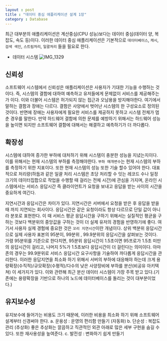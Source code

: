 ```yaml
---
layout : post
title : "데이터 중심 애플리케이션 설계 1장"
category : Database
---
```


최근 대부분의 애플리케이션은 계산중심(CPU 성능)보다는 데이터 중심(데이터 양, 복잡도, 속도 등)이다.
이러한 데이터 중심 애플리케이션은 기본적으로 `데이터베이스`, `캐시`, `검색 색인`, `스트림처리`, `일괄처리` 들을 필요로 한다.

- 데이터 시스템
  ![IMG_1329](https://user-images.githubusercontent.com/51283645/178005179-2a60faf2-8faa-42e0-9c37-3a4286446d35.jpeg)

## 신뢰성

소프트웨어 시스템에서 신뢰성은 애플리케이션은 사용자가 기대한 기능을 수행하는 것이다.
즉, 시스템의 결함에 대하여 예측하고 유저들에게 문제없이 서비스를 제공해주는가 이다.
이와 더불어 시스템은 허가되지 않는 접근과 오남용을 방지해야한다.
여기에서 말하는 결함과 장애는 다르다.
결함은 사양에서 벗어난 시스템의 한 구성요소로 정의된것이다. 반면에 장애는 사용자에게 필요한 서비스를 제공하지 못하고 시스템 전체가 멈춘 경우를 말한다.
만약 하드웨어 결함에 의한 문제를 예방하기 위해서는 하드웨어 성능을 높이면 되지만 소프트웨어 결함에 대해서는 해결하고 예측하기가 더 까다롭다.

## 확장성

시스템에 대하여 증가한 부하에 대처하기 위해 시스템이 충분한 성능을 지녔는지이다.
이를 위해서는 현재 시스템의 부하를 측정해야한다.
`부하 매개변수`는 현재 시스템의 부하를 측정하기 위한 지표이다.
또한 현재 시스템의 성능 또한 기술 할수 있어야 한다.
대표적으로 처리량(하둡과 같은 일괄 처리 시스템은 초당 처리할 수 잇는 레코드 수나 일정 크기의 데이터집합으로 작업을 수행할 때 걸리는 전체 시간)에 관심을 가지며,
온라인 시스템에서는 서비스 응답시간 즉 클라이언트가 요청을 보내고 응답을 받는 사이의 시간을 중요하게 여긴다.

지연시간과 응답시간은 차이가 있다. 지연시간은 서버에서 요청을 받은 후 응답을 받을 때 까지 지연되는 회사이다.
응답시간은 같은 요청이라도 항상 다르므로 단일 값이 아니라 분포로 표현한다. 이 때 서비스 평균 응답시간을 구하기 위해서는 실질적인 평균을 구하는 것보다 백분위의 중앙값을 구하는 것이 더 실제 유저의 경험을
반영하기에 좋다.
여기서 사용자 실제 경험에 중요한 것은 `꼬리 지연시간`이란 개념이다.
상위 백분위 응답시간으로 실제 사용자 표본의 95분이, 99분위 , 99.9분위의 응답시간을 살펴보는 것이다. 가령 95분위를 기준으로 한다치면, 95분위 응답시간이 1.5초이면 95프로가 1.5초 미만의 응답시간이
걸리고, 나머지 5%가 1.5초보다 응답시간이 더 걸린다는 의미이다.
아마존의 경우는 99.9분위로 서비스 응답시간 요구사항을 기술하여 까다롭게 응답시간을 관리한다.
이러한 응답지연을 최소화 하기 위해서 서버의 부하에 대응해야 하는데 크게 용량확장(수직적)/규모확장(수평적)/다수의 낮은 사양장비에 부하를 분산(비공유 아키텍쳐) 이 세가지가 있다.
이와 관련해 최근 분산 데이터 시스템이 가장 주목 받고 있다.(기존에는 용량확장을 기반으로 하나의 노드에 데이터베이스를 돌리는 것이 대부분이었다.)

## 유지보수성

유지보수에 들어가는 비용도 크기 때문에, 이러한 비용을 최소화 하기 위해 소프트웨어 설계부터 신경써야 한다.
a. 운용성 : 운영의 편리함 만들기 (자동화)
b. 단순성 : 복잡도 관리 (추상화) 좋은 추상화는 깔끔하고 직관적인 외관 아래로 많은 세부 구현을 숨길 수 있다. 또한 재사용성을 높여준다.
c. 발전성 : 변화하기 쉽게 만들기